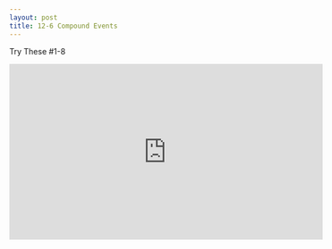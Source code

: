 ```yaml
---
layout: post
title: 12-6 Compound Events
---
```

Try These #1-8
<iframe width="560" height="315" src="https://www.youtube.com/embed/lIZ8vH_Oa7I" frameborder="0" allow="autoplay; encrypted-media" allowfullscreen></iframe>
